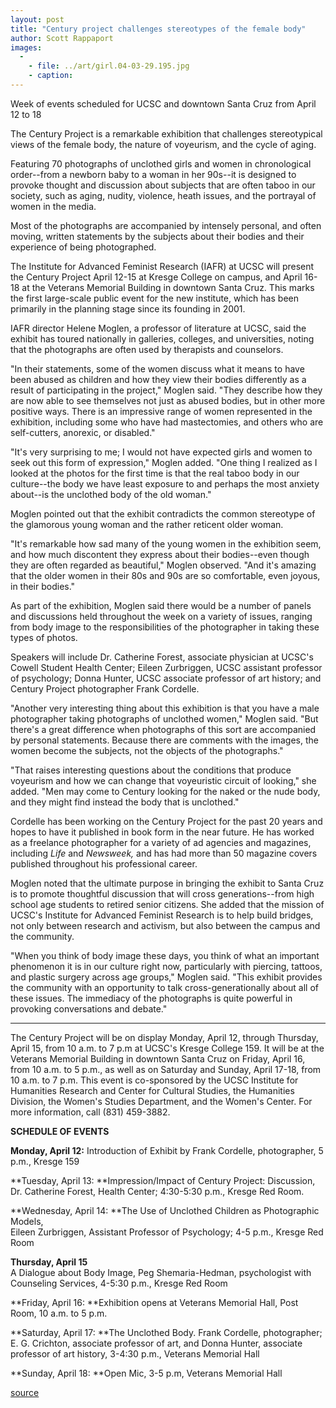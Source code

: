 ```yaml
---
layout: post
title: "Century project challenges stereotypes of the female body"
author: Scott Rappaport
images:
  -
    - file: ../art/girl.04-03-29.195.jpg
    - caption: 
---
```


Week of events scheduled for UCSC and downtown Santa Cruz from April 12 to 18

The Century Project is a remarkable exhibition that challenges stereotypical views of the female body, the nature of voyeurism, and the cycle of aging.

Featuring 70 photographs of unclothed girls and women in chronological order--from a newborn baby to a woman in her 90s--it is designed to provoke thought and discussion about subjects that are often taboo in our society, such as aging, nudity, violence, heath issues, and the portrayal of women in the media.

Most of the photographs are accompanied by intensely personal, and often moving, written statements by the subjects about their bodies and their experience of being photographed.   

The Institute for Advanced Feminist Research (IAFR) at UCSC will present the Century Project April 12-15 at Kresge College on campus, and April 16-18 at the Veterans Memorial Building in downtown Santa Cruz. This marks the first large-scale public event for the new institute, which has been primarily in the planning stage since its founding in 2001.

IAFR director Helene Moglen, a professor of literature at UCSC, said the exhibit has toured nationally in galleries, colleges, and universities, noting that the photographs are often used by therapists and counselors.  

"In their statements, some of the women discuss what it means to have been abused as children and how they view their bodies differently as a result of participating in the project," Moglen said. "They describe how they are now able to see themselves not just as abused bodies, but in other more positive ways. There is an impressive range of women represented in the exhibition, including some who have had mastectomies, and others who are self-cutters, anorexic, or disabled."  

"It's very surprising to me; I would not have expected girls and women to seek out this form of expression," Moglen added. "One thing I realized as I looked at the photos for the first time is that the real taboo body in our culture--the body we have least exposure to and perhaps the most anxiety about--is the unclothed body of the old woman."   

Moglen pointed out that the exhibit contradicts the common stereotype of the glamorous young woman and the rather reticent older woman.  

"It's remarkable how sad many of the young women in the exhibition seem, and how much discontent they express about their bodies--even though they are often regarded as beautiful," Moglen observed. "And it's amazing that the older women in their 80s and 90s are so comfortable, even joyous, in their bodies."  

As part of the exhibition, Moglen said there would be a number of panels and discussions held throughout the week on a variety of issues, ranging from body image to the responsibilities of the photographer in taking these types of photos.

Speakers will include Dr. Catherine Forest, associate physician at UCSC's Cowell Student Health Center; Eileen Zurbriggen, UCSC assistant professor of psychology; Donna Hunter, UCSC associate professor of art history; and Century Project photographer Frank Cordelle.   

"Another very interesting thing about this exhibition is that you have a male photographer taking photographs of unclothed women," Moglen said. "But there's a great difference when photographs of this sort are accompanied by personal statements. Because there are comments with the images, the women become the subjects, not the objects of the photographs."  

"That raises interesting questions about the conditions that produce voyeurism and how we can change that voyeuristic circuit of looking," she added. "Men may come to Century looking for the naked or the nude body, and they might find instead the body that is unclothed."  

Cordelle has been working on the Century Project for the past 20 years and hopes to have it published in book form in the near future. He has worked as a freelance photographer for a variety of ad agencies and magazines, including _Life_ and _Newsweek,_ and has had more than 50 magazine covers published throughout his professional career.   

Moglen noted that the ultimate purpose in bringing the exhibit to Santa Cruz is to promote thoughtful discussion that will cross generations--from high school age students to retired senior citizens. She added that the mission of UCSC's Institute for Advanced Feminist Research is to help build bridges, not only between research and activism, but also between the campus and the community.   

"When you think of body image these days, you think of what an important phenomenon it is in our culture right now, particularly with piercing, tattoos, and plastic surgery across age groups," Moglen said. "This exhibit provides the community with an opportunity to talk cross-generationally about all of these issues. The immediacy of the photographs is quite powerful in provoking conversations and debate."  

* * *

The Century Project will be on display Monday, April 12, through Thursday, April 15, from 10 a.m. to 7 p.m at UCSC's Kresge College 159. It will be at the Veterans Memorial Building in downtown Santa Cruz on Friday, April 16, from 10 a.m. to 5 p.m., as well as on Saturday and Sunday, April 17-18, from 10 a.m. to 7 p.m. This event is co-sponsored by the UCSC Institute for Humanities Research and Center for Cultural Studies, the Humanities Division, the Women's Studies Department, and the Women's Center. For more information, call (831) 459-3882.  

**SCHEDULE OF EVENTS**

**Monday, April 12:** Introduction of Exhibit by Frank Cordelle, photographer, 5 p.m., Kresge 159  
  
**Tuesday, April 13: **Impression/Impact of Century Project: Discussion,  
Dr. Catherine Forest, Health Center; 4:30-5:30 p.m., Kresge Red Room.  

**Wednesday, April 14: **The Use of Unclothed Children as Photographic Models,   
Eileen Zurbriggen, Assistant Professor of Psychology; 4-5 p.m., Kresge Red Room  

**Thursday, April 15**   
A Dialogue about Body Image, Peg Shemaria-Hedman, psychologist with Counseling Services, 4-5:30 p.m., Kresge Red Room

**Friday, April 16: **Exhibition opens at Veterans Memorial Hall, Post Room, 10 a.m. to 5 p.m.  

**Saturday, April 17: **The Unclothed Body. Frank Cordelle, photographer; E. G. Crichton, associate professor of art, and Donna Hunter, associate professor of art history, 3-4:30 p.m., Veterans Memorial Hall  

**Sunday, April 18: **Open Mic, 3-5 p.m, Veterans Memorial Hall  
  

[source](http://www1.ucsc.edu/currents/03-04/03-29/century.html "Permalink to century")
